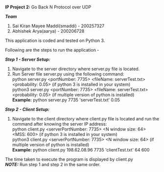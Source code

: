 **IP Project 2:**  Go Back N Protocol over UDP <br/>

***Team*** <br/>
1. Sai Kiran Mayee Maddi(smaddi) - 200257327 <br/>
2. Abhishek Arya(aarya) - 200206728 <br/>

This application is coded and tested on Python 3.  <br/>

Following are the steps to run the application -   

***Step 1 - Server Setup:***  <br/>
1. Navigate to the server directory where server.py file is located. <br/>
2. Run Server file server.py using the following command: <br/>
    python server.py <portNumber: 7735> <fileName: serverTest.txt>  <probability: 0.05> (if python 3 is installed in your system) <br/>
    python3 server.py <portNumber: 7735> <fileName: serverTest.txt> <probability: 0.05>  (if multiple version of python is installed) <br/>
    **Example:** python server.py 7735 'serverTest.txt' 0.05 <br/>


***Step 2 - Client Setup:*** <br/>
1. Navigate to the client directory where client.py file is located and run the command after knowing the server IP address: <br/>
    python client.py <serverIP> <serverPortNumber: 7735> <fileName :clientTest.txt> <N window size: 64> <MSS: 600> (if python 3 is installed in your system) <br/>
    python3 client.py <serverIP > <serverPortNumber: 7735> <fileName :clienttest.txt> <N window size: 64> <MSS :600> (if multiple version of python is installed) <br/>
    **Example:** python client.py 198.62.08.96 7735 'clientTest.txt' 64 600 <br/>

The time taken to execute the program is displayed by client.py <br/>
***NOTE:*** Run step 1 and step 2 in the same order.  <br/>
